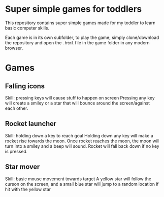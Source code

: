 # Super simple games for toddlers
This repository contains super simple games made for my toddler to learn basic computer skills. 

Each game is in its own subfolder, to play the game, simply clone/download the repository and open the `.html` file in the game folder in any modern browser.

# Games
## Falling icons
Skill: pressing keys will cause stuff to happen on screen
Pressing any key will create a smiley or a star that will bounce around the screen/against each other.

## Rocket launcher
Skill: holding down a key to reach goal
Holding down any key will make a rocket rise towards the moon. Once rocket reaches the moon, the moon will turn into a smiley and a beep will sound. Rocket will fall back down if no key is pressed.

## Star mover
Skill: basic mouse movement towards target
A yellow star will follow the curson on the screen, and a small blue star will jump to a random location if hit with the yellow star
